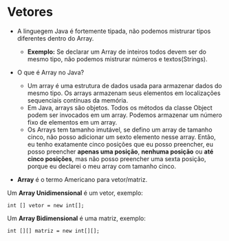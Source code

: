 # Vetores

* A linguegem Java é fortemente tipada, não podemos mistrurar tipos diferentes dentro do Array.
  * **Exemplo:** Se declarar um Array de inteiros todos devem ser do mesmo tipo, não podemos mistrurar números e textos(Strings).

* O que é Array no Java?
  * Um array é uma estrutura de dados usada para armazenar dados do mesmo tipo. Os arrays armazenam seus elementos em localizações sequenciais contínuas da memória.
  * Em Java, arrays são objetos. Todos os métodos da classe Object podem ser invocados em um array. Podemos armazenar um número fixo de elementos em um array.
  * Os Arrays tem tamanho imutável, se defino um array de tamanho cinco, não posso adicionar um sexto elemento nesse array. Então, eu tenho exatamente cinco posições que eu posso preencher, eu posso preencher **apenas uma posição**, **nenhuma posição** ou **até cinco posições**, mas não posso preencher uma sexta posição, porque eu declarei o meu array com tamanho cinco.

* **Array** é o termo Americano para vetor/matriz.

Um **Array Unidimensional** é um vetor, exemplo:

`int [] vetor = new int[];`

Um **Array Bidimensional** é uma matriz, exemplo:

`int [][] matriz = new int[][];`